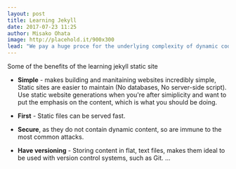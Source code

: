 ```yaml
---
layout: post
title: Learning Jekyll
date: 2017-07-23 11:25
author: Misako Ohata
image: http://placehold.it/900x300
lead: "We pay a huge proce for the underlying complexity of dynamic code running on a server for every request - a price we could avoid paying entirely when this kind of complexity is not needed."
---
```




Some of the benefits of the learning jekyll static site

- **Simple** - makes building and manitaining websites incredibly simple, Static sites are easier to maintain (No databases, No server-side script). Use static website generations when you're after simiplicity and want to put the emphasis on the content, which is what you should be doing. 

- **First** - Static files can be served fast. 

- **Secure**, as they do not contain dynamic content, so are immune to the most common attacks.

- **Have versioning** - Storing content in flat, text files, makes them ideal to be used with version control systems, such as Git.
...